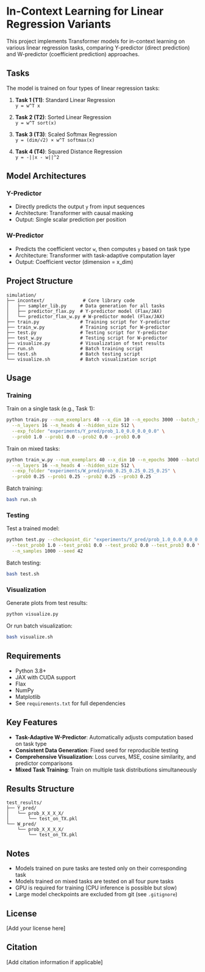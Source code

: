 # In-Context Learning for Linear Regression Variants

This project implements Transformer models for in-context learning on various linear regression tasks, comparing Y-predictor (direct prediction) and W-predictor (coefficient prediction) approaches.

## Tasks

The model is trained on four types of linear regression tasks:

1. **Task 1 (T1)**: Standard Linear Regression  
   `y = w^T x`

2. **Task 2 (T2)**: Sorted Linear Regression  
   `y = w^T sort(x)`

3. **Task 3 (T3)**: Scaled Softmax Regression  
   `y = (dim/√2) × w^T softmax(x)`

4. **Task 4 (T4)**: Squared Distance Regression  
   `y = -||x - w||^2`

## Model Architectures

### Y-Predictor
- Directly predicts the output `y` from input sequences
- Architecture: Transformer with causal masking
- Output: Single scalar prediction per position

### W-Predictor
- Predicts the coefficient vector `w`, then computes `y` based on task type
- Architecture: Transformer with task-adaptive computation layer
- Output: Coefficient vector (dimension = x_dim)

## Project Structure

```
simulation/
├── incontext/              # Core library code
│   ├── sampler_lib.py     # Data generation for all tasks
│   ├── predictor_flax.py  # Y-predictor model (Flax/JAX)
│   └── predictor_flax_w.py # W-predictor model (Flax/JAX)
├── train.py               # Training script for Y-predictor
├── train_w.py             # Training script for W-predictor
├── test.py                # Testing script for Y-predictor
├── test_w.py              # Testing script for W-predictor
├── visualize.py           # Visualization of test results
├── run.sh                 # Batch training script
├── test.sh                # Batch testing script
└── visualize.sh           # Batch visualization script
```

## Usage

### Training

Train on a single task (e.g., Task 1):
```bash
python train.py --num_exemplars 40 --x_dim 10 --n_epochs 3000 --batch_size 64 \
  --n_layers 16 --n_heads 4 --hidden_size 512 \
  --exp_folder "experiments/Y_pred/prob_1.0_0.0_0.0_0.0" \
  --prob0 1.0 --prob1 0.0 --prob2 0.0 --prob3 0.0
```

Train on mixed tasks:
```bash
python train_w.py --num_exemplars 40 --x_dim 10 --n_epochs 3000 --batch_size 64 \
  --n_layers 16 --n_heads 4 --hidden_size 512 \
  --exp_folder "experiments/W_pred/prob_0.25_0.25_0.25_0.25" \
  --prob0 0.25 --prob1 0.25 --prob2 0.25 --prob3 0.25
```

Batch training:
```bash
bash run.sh
```

### Testing

Test a trained model:
```bash
python test.py --checkpoint_dir "experiments/Y_pred/prob_1.0_0.0_0.0_0.0" \
  --test_prob0 1.0 --test_prob1 0.0 --test_prob2 0.0 --test_prob3 0.0 \
  --n_samples 1000 --seed 42
```

Batch testing:
```bash
bash test.sh
```

### Visualization

Generate plots from test results:
```bash
python visualize.py
```

Or run batch visualization:
```bash
bash visualize.sh
```

## Requirements

- Python 3.8+
- JAX with CUDA support
- Flax
- NumPy
- Matplotlib
- See `requirements.txt` for full dependencies

## Key Features

- **Task-Adaptive W-Predictor**: Automatically adjusts computation based on task type
- **Consistent Data Generation**: Fixed seed for reproducible testing
- **Comprehensive Visualization**: Loss curves, MSE, cosine similarity, and predictor comparisons
- **Mixed Task Training**: Train on multiple task distributions simultaneously

## Results Structure

```
test_results/
├── Y_pred/
│   └── prob_X_X_X_X/
│       └── test_on_TX.pkl
└── W_pred/
    └── prob_X_X_X_X/
        └── test_on_TX.pkl
```

## Notes

- Models trained on pure tasks are tested only on their corresponding task
- Models trained on mixed tasks are tested on all four pure tasks
- GPU is required for training (CPU inference is possible but slow)
- Large model checkpoints are excluded from git (see `.gitignore`)

## License

[Add your license here]

## Citation

[Add citation information if applicable]

